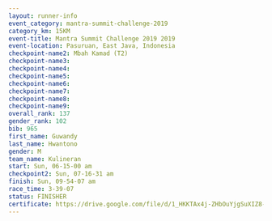 ```yaml
---
layout: runner-info 
event_category: mantra-summit-challenge-2019 
category_km: 15KM 
event-title: Mantra Summit Challenge 2019 2019 
event-location: Pasuruan, East Java, Indonesia 
checkpoint-name2: Mbah Kamad (T2) 
checkpoint-name3: 
checkpoint-name4: 
checkpoint-name5: 
checkpoint-name6: 
checkpoint-name7: 
checkpoint-name8: 
checkpoint-name9: 
overall_rank: 137
gender_rank: 102
bib: 965
first_name: Guwandy
last_name: Hwantono
gender: M
team_name: Kulineran
start: Sun, 06-15-00 am
checkpoint2: Sun, 07-16-31 am
finish: Sun, 09-54-07 am
race_time: 3-39-07
status: FINISHER
certificate: https://drive.google.com/file/d/1_HKKTAx4j-ZHbOuYjgSuXIZ8-oSoocZ2/view?usp=sharing
---
```

